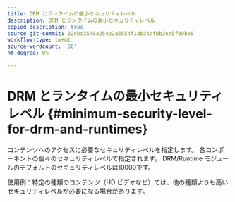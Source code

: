 ```yaml
---
title: DRM とランタイムの最小セキュリティレベル
description: DRM とランタイムの最小セキュリティレベル
copied-description: true
source-git-commit: 02ebc3548a254b2a6554f1ab34afbb3ea5f09bb8
workflow-type: tm+mt
source-wordcount: '66'
ht-degree: 0%

---
```


# DRM とランタイムの最小セキュリティレベル {#minimum-security-level-for-drm-and-runtimes}

コンテンツへのアクセスに必要なセキュリティレベルを指定します。 各コンポーネントの個々のセキュリティレベルで指定されます。 DRM/Runtime モジュールのデフォルトのセキュリティレベルは10000です。

使用例：特定の種類のコンテンツ（HD ビデオなど）では、他の種類よりも高いセキュリティレベルが必要になる場合があります。
